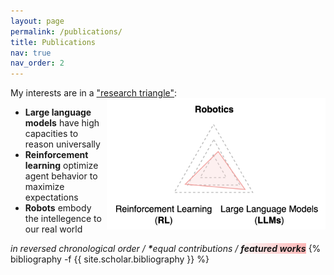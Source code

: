 ```yaml
---
layout: page
permalink: /publications/
title: Publications
nav: true
nav_order: 2
---
```

<!-- _pages/publications.md -->

My interests are in a <ins>"research triangle"</ins>:
<img style="float:right;" src="/assets/img/research_triangle.png" width="350" height="auto">

- **Large language models** have high capacities to reason universally
- **Reinforcement learning** optimize agent behavior to maximize expectations
- **Robots** embody the intellegence to our real world


<div class="publications">
<em>in reversed chronological order / <b>*</b>equal contributions / <b><p style="background-image: linear-gradient(to right, rgba(255,0,0,0.02), rgba(255,0,0,.28));display:inline">featured works</p></b></em>
{% bibliography -f {{ site.scholar.bibliography }} %}

</div>
